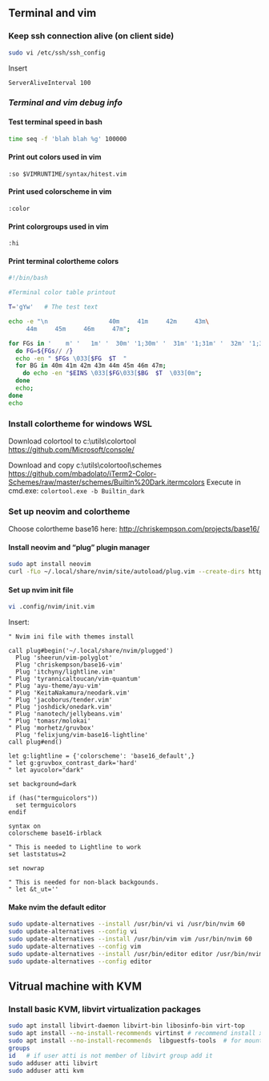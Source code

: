 
## Terminal and vim

### Keep ssh connection alive (on client side)
``` Bash
sudo vi /etc/ssh/ssh_config
```
Insert
```
ServerAliveInterval 100
```

### _Terminal and vim debug info_
#### Test terminal speed in bash
``` Bash
time seq -f 'blah blah %g' 100000
```
#### Print out colors used in vim
``` vim
:so $VIMRUNTIME/syntax/hitest.vim
```
#### Print used colorscheme in vim
``` vim
:color
```
#### Print colorgroups used in vim
``` vim
:hi
```
#### Print terminal  colortheme colors
``` Bash
#!/bin/bash

#Terminal color table printout

T='gYw'   # The test text

echo -e "\n                 40m     41m     42m     43m\
     44m     45m     46m     47m";

for FGs in '    m' '   1m' '  30m' '1;30m' '  31m' '1;31m' '  32m' '1;32m' '  33m' '1;33m' '  34m' '1;34m' '  35m' '1;35m'  '  36m' '1;36m' '  37m' '1;37m';
  do FG=${FGs// /}
  echo -en " $FGs \033[$FG  $T  "
  for BG in 40m 41m 42m 43m 44m 45m 46m 47m;
    do echo -en "$EINS \033[$FG\033[$BG  $T  \033[0m";
  done
  echo;
done
echo
```
### Install colortheme for windows WSL
Download colortool to c:\utils\colortool
https://github.com/Microsoft/console/

Download and copy c:\utils\colortool\schemes
https://github.com/mbadolato/iTerm2-Color-Schemes/raw/master/schemes/Builtin%20Dark.itermcolors
Execute in cmd.exe:
```colortool.exe -b Builtin_dark```

### Set up neovim and colortheme
Choose colortheme base16 here:
http://chriskempson.com/projects/base16/
#### Install neovim and  “plug” plugin manager
``` Bash
sudo apt install neovim
curl -fLo ~/.local/share/nvim/site/autoload/plug.vim --create-dirs https://raw.githubusercontent.com/junegunn/vim-plug/master/plug.vim
```
#### Set up nvim init file

```Bash
vi .config/nvim/init.vim
```
Insert:
``` vim
" Nvim ini file with themes install

call plug#begin('~/.local/share/nvim/plugged')
  Plug 'sheerun/vim-polyglot'
  Plug 'chriskempson/base16-vim'
  Plug 'itchyny/lightline.vim'
" Plug 'tyrannicaltoucan/vim-quantum'
" Plug 'ayu-theme/ayu-vim'
" Plug 'KeitaNakamura/neodark.vim'
" Plug 'jacoborus/tender.vim'
" Plug 'joshdick/onedark.vim'
" Plug 'nanotech/jellybeans.vim'
" Plug 'tomasr/molokai'
" Plug 'morhetz/gruvbox'
  Plug 'felixjung/vim-base16-lightline'
call plug#end()

let g:lightline = {'colorscheme': 'base16_default',}
" let g:gruvbox_contrast_dark='hard'
" let ayucolor="dark"

set background=dark

if (has("termguicolors"))
  set termguicolors
endif

syntax on
colorscheme base16-irblack

" This is needed to Lightline to work
set laststatus=2

set nowrap

" This is needed for non-black backgounds.
" let &t_ut=''
```
#### Make nvim the default editor
``` Bash
sudo update-alternatives --install /usr/bin/vi vi /usr/bin/nvim 60
sudo update-alternatives --config vi
sudo update-alternatives --install /usr/bin/vim vim /usr/bin/nvim 60
sudo update-alternatives --config vim
sudo update-alternatives --install /usr/bin/editor editor /usr/bin/nvim 60
sudo update-alternatives --config editor
```
## Vitrual machine with KVM
### Install basic KVM, libvirt virtualization packages
``` Bash
sudo apt install libvirt-daemon libvirt-bin libosinfo-bin virt-top
sudo apt install --no-install-recommends virtinst # recommend install xorg and other unneeded packages
sudo apt install --no-install-recommends  libguestfs-tools  # for mounting guests filesystem into hosts
groups
id   # if user atti is not member of libvirt group add it
sudo adduser atti libvirt
sudo adduser atti kvm
```
<!--stackedit_data:
eyJoaXN0b3J5IjpbLTEyMzY0MTEwODUsLTY1Mzc3NjI2Nl19
-->